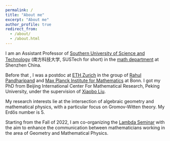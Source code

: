 ```yaml
---
permalink: /
title: "About me"
excerpt: "About me"
author_profile: true
redirect_from: 
  - /about/
  - /about.html
---
```


I am an Assistant Professor of [Southern University of Science and Technology](http://www.sustech.edu.cn) (南方科技大学, SUSTech for short) in the [math department](https://math.sustech.edu.cn) at Shenzhen China.

Before that , I was a postdoc at [ETH Zurich](https://math.ethz.ch) in the group of [Rahul Pandharipand](https://people.math.ethz.ch/~rahul/) and [Max Planck Institute for Mathematics](https://www.mpim-bonn.mpg.de) at Bonn. I got my PhD from Beijing International Center For Mathematical Research, Peking University, under the supervision of [Xiaobo Liu](https://bicmr.pku.edu.cn/~xbliu/). 

My research interests lie at the intersection of algebraic geometry and mathematical physics, with a particular focus on Gromov-Witten theory. My Erdős number is 5.

Starting from the Fall of 2022, I am co-organizing the [Lambda Seminar](https://lambda.sustech.edu.cn) with the aim to enhance the communication between mathematicians working in the area of Geometry and Mathematical Physics.

[comment]: <> (Here is my CV.)


